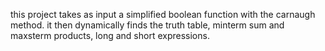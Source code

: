 this project takes as input a simplified boolean function with the carnaugh method. it then dynamically finds the truth table, minterm sum and maxsterm products, long and short expressions.
